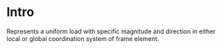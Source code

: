 ﻿# Intro
Represents a uniform load with specific magnitude and direction in either local or global coordination system of frame element.